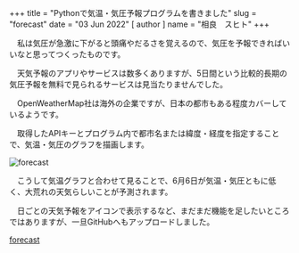 +++
title = "Pythonで気温・気圧予報プログラムを書きました"
slug = "forecast"
date = "03 Jun 2022"
[ author ]
name = "相良　スヒト"
+++

　私は気圧が急激に下がると頭痛やだるさを覚えるので、気圧を予報できればいいなと思ってつくったものです。

　天気予報のアプリやサービスは数多くありますが、5日間という比較的長期の気圧予報を無料で見られるサービスは見当たりませんでした。

　OpenWeatherMap社は海外の企業ですが、日本の都市もある程度カバーしているようです。

　取得したAPIキーとプログラム内で都市名または緯度・経度を指定することで、気温・気圧のグラフを描画します。

![forecast](/forecast.jpeg)

　こうして気温グラフと合わせて見ることで、6月6日が気温・気圧ともに低く、大荒れの天気らしいことが予測されます。

　日ごとの天気予報をアイコンで表示するなど、まだまだ機能を足したいところではありますが、一旦GitHubへもアップロードしました。

[forecast](https://github.com/1plus1is3/forecast)
